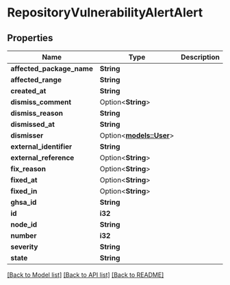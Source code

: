 # RepositoryVulnerabilityAlertAlert

## Properties

Name | Type | Description | Notes
------------ | ------------- | ------------- | -------------
**affected_package_name** | **String** |  | 
**affected_range** | **String** |  | 
**created_at** | **String** |  | 
**dismiss_comment** | Option<**String**> |  | [optional]
**dismiss_reason** | **String** |  | 
**dismissed_at** | **String** |  | 
**dismisser** | Option<[**models::User**](User.md)> |  | 
**external_identifier** | **String** |  | 
**external_reference** | Option<**String**> |  | 
**fix_reason** | Option<**String**> |  | [optional]
**fixed_at** | Option<**String**> |  | [optional]
**fixed_in** | Option<**String**> |  | [optional]
**ghsa_id** | **String** |  | 
**id** | **i32** |  | 
**node_id** | **String** |  | 
**number** | **i32** |  | 
**severity** | **String** |  | 
**state** | **String** |  | 

[[Back to Model list]](../README.md#documentation-for-models) [[Back to API list]](../README.md#documentation-for-api-endpoints) [[Back to README]](../README.md)


